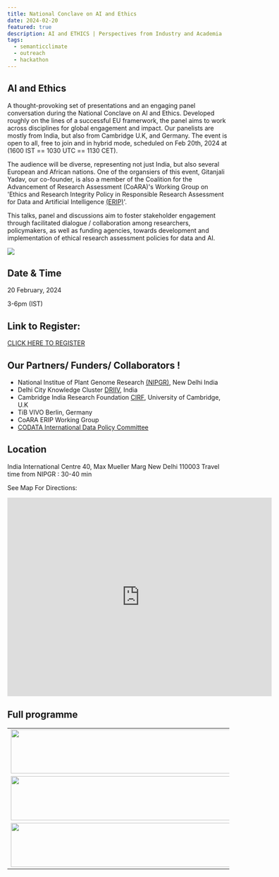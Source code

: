 ```yaml
---
title: National Conclave on AI and Ethics 
date: 2024-02-20
featured: true
description: AI and ETHICS | Perspectives from Industry and Academia
tags:
  - semanticclimate
  - outreach
  - hackathon
---
```

## AI  and Ethics

A thought-provoking set of presentations and an engaging panel conversation during the National Conclave on AI and Ethics. Developed roughly on the lines of a successful EU framerwork, the panel aims to work across disciplines for global engagement and impact. Our panelists are mostly from India, but also from Cambridge U.K, and Germany. The event is open to all, free to join and in hybrid mode, scheduled on Feb 20th, 2024 at (1600 IST == 1030 UTC == 1130 CET).

The audience will be diverse, representing not just India, but also several European and African nations. One of the organsiers of this event, Gitanjali Yadav, our co-founder, is also a member of the Coalition for the Advancement of Research Assessment (CoARA)'s Working Group on 'Ethics and Research Integrity Policy in Responsible Research Assessment for Data and Artificial Intelligence [(ERIP)](https://coara.eu/coalition/working-groups/)'.

This talks, panel and discussions aim to foster stakeholder engagement through facilitated dialogue / collaboration among researchers, policymakers, as well as funding agencies, towards development and implementation of ethical research assessment policies for data and AI.


<img src = "/p/static/img/AI_Ethics_Flyer_updated.jpeg">

## Date & Time

20 February, 2024

3-6pm (IST)

## Link to Register:
[CLICK HERE TO REGISTER](https://docs.google.com/forms/d/1CGN5tHvQpoU0tSAo86cFs6Cv7Sju5X5S6IYqVhOZWS0/edit)

## Our Partners/ Funders/ Collaborators ! 

* National Institue of Plant Genome Research [(NIPGR)](https://www.nipgr.ac.in/home/home.php), New Delhi India
* Delhi City Knowledge Cluster [DRIIV](https://www.driiv.co.in/), India
* Cambridge India Research Foundation [CIRF](https://thehearthadvisors.com/cambridge/), University of Cambridge, U.K
* TiB VIVO Berlin, Germany
* CoARA ERIP Working Group
* [CODATA International Data Policy Committee](https://codata.org/initiatives/data-policy/international-data-policy-committee/) 

## Location
India International Centre
40, Max Mueller Marg
New Delhi 110003
Travel time from NIPGR : 30-40 min

See Map For Directions:
<iframe src="https://www.google.com/maps/embed?pb=!1m14!1m8!1m3!1d14012.822395997846!2d77.2227395!3d28.5936083!3m2!1i1024!2i768!4f13.1!3m3!1m2!1s0x390ce2edb5f05711%3A0x3b0ae135e9a68300!2sIndia%20International%20Centre!5e0!3m2!1sen!2sin!4v1707924054139!5m2!1sen!2sin" width="600" height="450" style="border:0;" allowfullscreen="" loading="lazy" referrerpolicy="no-referrer-when-downgrade"></iframe>

## Full programme

<table align="center">
  <tr>
    <td align="center">
      <img src='{{ "/static/img/AI_ethics_program1.jpg" | url }}' width="500" height="100">
    </td>
  </tr>
   <tr>
    <td align="center">
      <img src='{{ "/static/img/AI_ethics_program2.jpg" | url }}' width="500" height="100">
    </td>
  </tr>
  <tr>
    <td align="center">
      <img src='{{ "/static/img/AI_ethics_program3.jpg" | url }}' width="500" height="100">
    </td>
  </tr>
</table>





